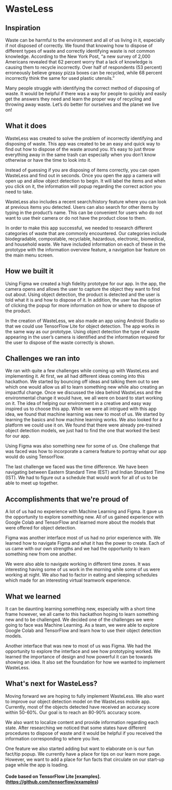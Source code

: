 # WasteLess

## Inspiration
Waste can be harmful to the environment and all of us living in it, especially if not disposed of correctly. We found that knowing how to dispose of different types of waste and correctly identifying waste is not common knowledge. According to the New York Post, “a new survey of 2,000 Americans revealed that 62 percent worry that a lack of knowledge is causing them to recycle incorrectly. Over half of respondents (53 percent) erroneously believe greasy pizza boxes can be recycled, while 68 percent incorrectly think the same for used plastic utensils.”

Many people struggle with identifying the correct method of disposing of waste. It would be helpful if there was a way for people to quickly and easily get the answers they need and learn the proper way of recycling and throwing away waste. Let’s do better for ourselves and the planet we live on!
 
 
## What it does
WasteLess was created to solve the problem of incorrectly identifying and disposing of waste. This app was created to be an easy and quick way to find out how to dispose of the waste around you. It’s easy to just throw everything away in the same trash can especially when you don’t know otherwise or have the time to look into it. 

Instead of guessing if you are disposing of items correctly, you can open WasteLess and find out in seconds. Once you open the app a camera will open up and allow object detection to begin. It will label the items and when you click on it, the information will popup regarding the correct action you need to take. 

WasteLess also includes a recent search/history feature where you can look at previous items you detected. Users can also search for other items by typing in the product’s name. This can be convenient for users who do not want to use their camera or do not have the product close to them.

In order to make this app successful, we needed to research different categories of waste that are commonly encountered. Our categories include biodegradable, compostable, recyclable, hazardous, electronic, biomedical, and household waste. We have included information on each of these in the prototype with the information overview feature, a navigation bar feature on the main menu screen.


## How we built it
Using Figma we created a high fidelity prototype for our app. In the app, the camera opens and allows the user to capture the object they want to find out about. Using object detection, the product is detected and the user is told what it is and how to dispose of it. In addition, the user has the option of clicking the popup for more information on how or where to dispose of the product.

In the creation of WasteLess, we also made an app using Android Studio so that we could use TensorFlow Lite for object detection. The app works in the same way as our prototype. Using object detection the type of waste appearing in the user’s camera is identified and the information required for the user to dispose of the waste correctly is shown.


## Challenges we ran into
We ran with quite a few challenges while coming up with WasteLess and implementing it. At first, we all had different ideas coming into this hackathon. We started by bouncing off ideas and talking them out to see which one would allow us all to learn something new while also creating an impactful change. Once we discussed the idea behind WasteLess and the environmental change it would have, we all were on board to start working on it. The idea of helping our environment in a creative and easy way inspired us to choose this app.
While we were all intrigued with this app idea, we found that machine learning was new to most of us. We started by learning the basics and how machine learning works. We also looked for a platform we could use it on. We found that there were already pre-trained object detection models, we just had to find the one that worked the best for our app.

Using Figma was also something new for some of us. One challenge that was faced was how to incorporate a camera feature to portray what our app would do using TensorFlow.

The last challenge we faced was the time difference. We have been navigating between Eastern Standard Time (EST) and Indian Standard Time (IST). We had to figure out a schedule that would work for all of us to be able to meet up together.


## Accomplishments that we're proud of 
A lot of us had no experience with Machine Learning and Figma. It gave us the opportunity to explore something new. All of us gained experience with Google Colab and TensorFlow and learned more about the models that were offered for object detection.

Figma was another interface most of us had no prior experience with. We learned how to navigate Figma and what it has the power to create. Each of us came with our own strengths and we had the opportunity to learn something new from one another.

We were also able to navigate working in different time zones. It was interesting having some of us work in the morning while some of us were working at night. We also had to factor in eating and sleeping schedules which made for an interesting virtual teamwork experience. 
 
 
## What we learned
It can be daunting learning something new, especially with a short time frame however, we all came to this hackathon hoping to learn something new and to be challenged. We decided one of the challenges we were going to face was Machine Learning.  As a team, we were able to explore Google Colab and TensorFlow and learn how to use their object detection models.

Another interface that was new to most of us was Figma. We had the opportunity to explore the interface and see how prototyping worked. We learned the importance of design and how powerful it can be towards showing an idea. It also set the foundation for how we wanted to implement WasteLess.


## What's next for WasteLess?
Moving forward we are hoping to fully implement WasteLess. We also want to improve our object detection model on the WasteLess mobile app. Currently, most of the objects detected have received an accuracy score within 50-60%. Our goal is to reach an 80-90% accuracy score. 

We also want to localize content and provide information regarding each state. After researching we noticed that some states have different procedures to dispose of waste and it would be helpful if you received the information corresponding to where you live.

One feature we also started adding but want to elaborate on is our fun fact/tip popup. We currently have a place for tips on our learn more page. However, we want to add a place for fun facts that circulate on our start-up page while the app is loading.

#### Code based on TensorFlow Lite [examples].(https://github.com/tensorflow/examples)

